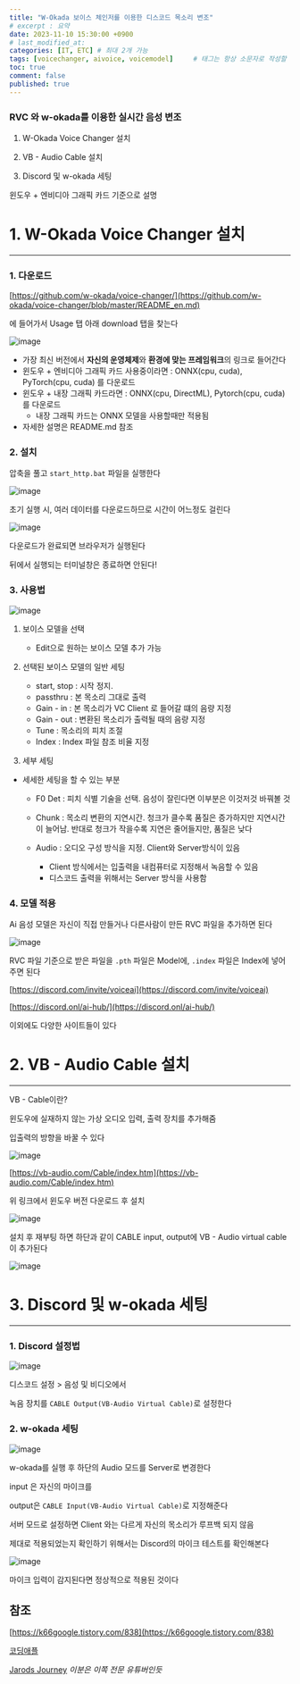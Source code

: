 ```yaml
---
title: "W-Okada 보이스 체인저를 이용한 디스코드 목소리 변조"
# excerpt : 요약
date: 2023-11-10 15:30:00 +0900
# last_modified_at: 
categories: [IT, ETC] # 최대 2개 가능
tags: [voicechanger, aivoice, voicemodel]     # 태그는 항상 소문자로 작성할 것
toc: true
comment: false
published: true
---
```


### RVC 와 w-okada를 이용한 실시간 음성 변조

1. W-Okada Voice Changer 설치

2. VB - Audio Cable 설치

3. Discord 및 w-okada 세팅

윈도우 + 엔비디아 그래픽 카드 기준으로 설명

# 1. W-Okada Voice Changer 설치
---

### 1. 다운로드
[https://github.com/w-okada/voice-changer/](https://github.com/w-okada/voice-changer/blob/master/README_en.md)

에 들어가서 Usage 탭 아래 download 탭을 찾는다

![image](https://github.com/jinhg0214/jinhg0214.github.io/assets/70011316/47b6f8bc-8405-407b-ac0d-f70eb3d60f5f)

- 가장 최신 버전에서 **자신의 운영체제**와 **환경에 맞는 프레임워크**의 링크로 들어간다
- 윈도우 + 엔비디아 그래픽 카드 사용중이라면 : ONNX(cpu, cuda), PyTorch(cpu, cuda) 를 다운로드
- 윈도우 + 내장 그래픽 카드라면 : ONNX(cpu, DirectML), Pytorch(cpu, cuda)를 다운로드
    - 내장 그래픽 카드는 ONNX 모델을 사용할때만 적용됨
- 자세한 설명은 README.md 참조

### 2. 설치

압축을 풀고 `start_http.bat` 파일을 실행한다

![image](https://github.com/jinhg0214/jinhg0214.github.io/assets/70011316/d92e070e-1f67-4d4a-a4bd-d3e94aad0080)

초기 실행 시, 여러 데이터를 다운로드하므로 시간이 어느정도 걸린다

![image](https://github.com/jinhg0214/jinhg0214.github.io/assets/70011316/4627e5d0-9208-4f64-8f36-a1e2be33fe44)

다운로드가 완료되면 브라우저가 실행된다

뒤에서 실행되는 터미널창은 종료하면 안된다!


### 3. 사용법

![image](https://github.com/jinhg0214/jinhg0214.github.io/assets/70011316/dbfa412b-cd75-4a96-bc6b-27c3aa55cd55)

1. 보이스 모델을 선택
    - Edit으로 원하는 보이스 모델 추가 가능

2. 선택된 보이스 모델의 일반 세팅
    - start, stop : 시작 정지. 
    - passthru : 본 목소리 그대로 출력
    - Gain - in : 본 목소리가 VC Client 로 들어갈 떄의 음량 지정
    - Gain - out : 변환된 목소리가 출력될 때의 음량 지정
    - Tune : 목소리의 피치 조절
    - Index : Index 파일 참조 비율 지정

3. 세부 세팅 
- 세세한 세팅을 할 수 있는 부분 
    - F0 Det : 피치 식별 기술을 선택. 음성이 잘린다면 이부분은 이것저것 바꿔볼 것
    - Chunk : 목소리 변환의 지연시간. 청크가 클수록 품질은 증가하지만 지연시간이 늘어남. 반대로 청크가 작을수록 지연은 줄어들지만, 품질은 낮다

    - Audio : 오디오 구성 방식을 지정. Client와 Server방식이 있음
        - Client 방식에서는 입출력을 내컴퓨터로 지정해서 녹음할 수 있음
        - 디스코드 출력을 위해서는 Server 방식을 사용함


### 4. 모델 적용

Ai 음성 모델은 자신이 직접 만들거나 다른사람이 만든 RVC 파일을 추가하면 된다

![image](https://github.com/jinhg0214/jinhg0214.github.io/assets/70011316/9b145d6e-6cec-4efe-b0c7-c78f4903ecf3)

RVC 파일 기준으로 받은 파일을 `.pth` 파일은 Model에, `.index` 파일은 Index에 넣어주면 된다

[https://discord.com/invite/voiceai](https://discord.com/invite/voiceai)

[https://discord.onl/ai-hub/](https://discord.onl/ai-hub/)

이외에도 다양한 사이트들이 있다

# 2. VB - Audio Cable 설치
---

VB - Cable이란?

윈도우에 실재하지 않는 가상 오디오 입력, 출력 장치를 추가해줌

입출력의 방향을 바꿀 수 있다

![image](https://github.com/jinhg0214/jinhg0214.github.io/assets/70011316/af6bd2c7-d9c0-4db5-8a2a-08115ebc8a4d)

[https://vb-audio.com/Cable/index.htm](https://vb-audio.com/Cable/index.htm)

위 링크에서 윈도우 버전 다운로드 후 설치

![image](https://github.com/jinhg0214/jinhg0214.github.io/assets/70011316/bf91176e-8382-4d05-9efc-64a5506d8179)



설치 후 재부팅 하면 하단과 같이 CABLE input, output에 VB - Audio virtual cable이 추가된다

![image](https://github.com/jinhg0214/jinhg0214.github.io/assets/70011316/ecb98343-f26d-4852-a2b8-57edbe958b15)

# 3. Discord 및 w-okada 세팅
---
### 1. Discord 설정법

![image](https://github.com/jinhg0214/jinhg0214.github.io/assets/70011316/b2f6070c-8e3a-4783-beee-dac376e14912)

디스코드 설정 > 음성 및 비디오에서  

녹음 장치를 `CABLE Output(VB-Audio Virtual Cable)`로 설정한다

### 2. w-okada 세팅

![image](https://github.com/jinhg0214/jinhg0214.github.io/assets/70011316/440e2692-712a-4414-b6d6-57debd4e8ace)

w-okada를 실행 후 하단의 Audio 모드를 Server로 변경한다 

input 은 자신의 마이크를

output은 `CABLE Input(VB-Audio Virtual Cable)`로 지정해준다

서버 모드로 설정하면 Client 와는 다르게 자신의 목소리가 루프백 되지 않음

제대로 적용되었는지 확인하기 위해서는 Discord의 마이크 테스트를 확인해본다

![image](https://github.com/jinhg0214/jinhg0214.github.io/assets/70011316/22fa1c9a-9888-4d10-8ae1-8d5c9e45eec1)

마이크 입력이 감지된다면 정상적으로 적용된 것이다




참조
---

[https://k66google.tistory.com/838](https://k66google.tistory.com/838)

[코딩애플](https://www.youtube.com/watch?v=CgCJZUVeg1M&t=113s)

[Jarods Journey](https://www.youtube.com/watch?v=IS_SPQVv5iY)
_이분은 이쪽 전문 유튜버인듯_

